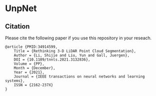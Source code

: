 # UnpNet

## Citation
Please cite the following paper if you use this repository in your reseach.
```
@article {PMID:34914599,
	Title = {Rethinking 3-D LiDAR Point Cloud Segmentation},
	Author = {Li, Shijie and Liu, Yun and Gall, Juergen},
	DOI = {10.1109/tnnls.2021.3132836},
	Volume = {PP},
	Month = {December},
	Year = {2021},
	Journal = {IEEE transactions on neural networks and learning systems},
	ISSN = {2162-237X}
}
```
